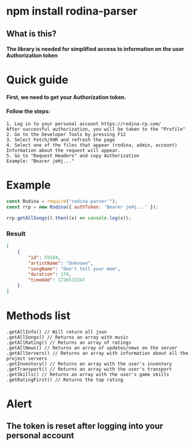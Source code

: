# npm install rodina-parser

## What is this?

#### The library is needed for simplified access to information on the user Authorization token

# Quick guide

#### First, we need to get your Authorization token.

#### Follow the steps:

```
1. Log in to your personal account https://rodina-rp.com/
After successful authorization, you will be taken to the "Profile"
2. Go to the Developer Tools by pressing F12
3. Select Fetch/XHR and refresh the page
4. Select one of the files that appear (rodina, admin, account)
Information about the request will appear.
5. Go to "Request Headers" and copy Authorization
Example: "Bearer jeHj..."
```

# Example

```js
const Rodina = require("rodina-parser'");
const rrp = new Rodina({ authToken: 'Bearer jeHj...' });

rrp.getAllSongs().then((x) => console.log(x));
```

### Result

```json
[
    {
        "id": 59184,
        "artistName": "Unknown",
        "songName": "Don't tell your mom",
        "duration": 174,
        "timeAdd": 1726513347
    }
]
```

# Methods list

```
.getAllInfo() // Will return all json
.getAllSongs() // Returns an array with music
.getAllRating() // Returns an array of ratings
.getAllNews() // Returns an array of updates/news on the server
.getAllServers() // Returns an array with information about all the project servers
.getInventory() // Returns an array with the user's inventory
.getTransport() // Returns an array with the user's transport
.getSkills() // Returns an array with the user's game skills
.getRatingFirst() // Returns the top rating
```

# Alert

## The token is reset after logging into your personal account
